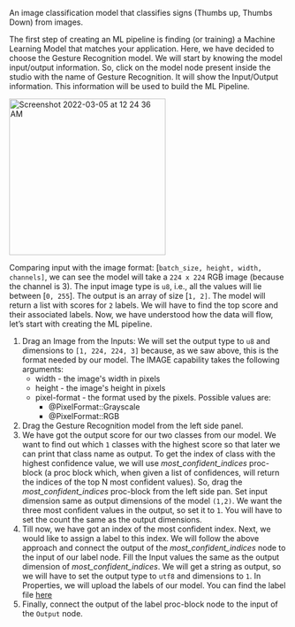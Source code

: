An image classification model that classifies signs (Thumbs up, Thumbs Down) from images.

The first step of creating an ML pipeline is finding (or training) a Machine Learning Model that matches your application. Here, we have decided to choose the Gesture Recognition model. We will start by knowing the model input/output information. So, click on the model node present inside the studio with the name of Gesture Recognition. It will show the Input/Output information. This information will be used to build the ML Pipeline.

<img width="283" alt="Screenshot 2022-03-05 at 12 24 36 AM" src="https://user-images.githubusercontent.com/50593567/156824567-688934ed-0958-41c6-910f-fcc29b8197fd.png">

Comparing input with the image format: [`batch_size, height, width, channels]`, we can see the model will take a `224 x 224` RGB image (because the channel is 3). The input image type is `u8`, i.e., all the values will lie between [`0, 255`]. The output is an array of size [`1, 2]`. The model will return a list with scores for `2` labels. We will have to find the top score and their associated labels. Now, we have understood how the data will flow, let’s start with creating the ML pipeline.

1. Drag an Image from the  Inputs:
We will set the output type to `u8` and dimensions to `[1, 224, 224, 3]` because, as we saw above, this is the format needed by our model.
The IMAGE capability takes the following arguments:
    - width - the image's width in pixels
    - height - the image's height in pixels
    - pixel-format - the format used by the pixels. Possible values are:
        - @PixelFormat::Grayscale
        - @PixelFormat::RGB
2. Drag the Gesture Recognition model from the left side panel.
3. We have got the output score for our two classes from our model. We want to find out which `1` classes with the highest score so that later we can print that class name as output. To get the index of class with the highest confidence value, we will use _most_confident_indices_ proc-block (a proc block which, when given a list of confidences, will return the indices of the top N most confident values). So, drag the _most_confident_indices_ proc-block from the left side pan. Set input dimension same as output dimensions of the model `(1,2)`. We want the three most confident values in the output, so set it to `1`. You will have to set the count the same as the output dimensions.
4. Till now, we have got an index of the most confident index. Next, we would like to assign a label to this index. We will follow the above approach and connect the output of the _most_confident_indices_ node to the input of our label node. Fill the Input values the same as the output dimension of _most_confident_indices_. We will get a string as output, so we will have to set the output type to `utf8` and dimensions to `1`. In Properties, we will upload the labels of our model. You can find the label file [here](https://drive.google.com/file/d/1xOGfLEO_OsNxma5vNxKVigmLXdTtVgGD/view?usp=sharing)
5. Finally, connect the output of the label proc-block node to the input of the `Output` node.